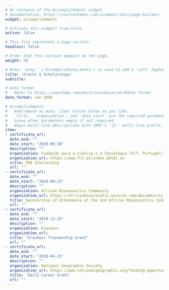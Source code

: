 ```yaml
---
# An instance of the Accomplishments widget.
# Documentation: https://sourcethemes.com/academic/docs/page-builder/
widget: accomplishments

# Activate this widget? true/false
active: false

# This file represents a page section.
headless: false

# Order that this section appears on the page.
weight: 50

# Note: `&shy;` ('Accomplish&shy;ments') is used to add a 'soft' hyphen in a long heading.
title: 'Grants & Scholarships'
subtitle:

# Date format
#   Refer to https://wowchemy.com/docs/customization/#date-format
date_format: Jan 2006

# Accomplishments.
#   Add/remove as many `item` blocks below as you like.
#   `title`, `organization`, and `date_start` are the required parameters.
#   Leave other parameters empty if not required.
#   Begin multi-line descriptions with YAML's `|2-` multi-line prefix.
item:
- certificate_url: 
  date_end: ""
  date_start: "2020-09-30"
  description: ""
  organization: Fundação para a Ciência e a Tecnologia (FCT, Portugal)
  organization_url: https://www.fct.pt/index.phtml.en
  title: PhD Scholarship
  url: ""
- certificate_url: 
  date_end: ""
  date_start: "2020-09-23"
  description: ""
  organization: African Bioacoustics Community
  organization_url: https://africanbioacoustic.wixsite.com/abcommunity
  title: Sponsorship of Attendance at the 2nd African Bioacoustics Community Conference
  url: ""
- certificate_url: 
  date_end: ""
  date_start: "2019-12-25"
  description: ""
  organization: Erasmus+
  organization_url: 
  title: "Erasmus+ Traineeship Grant"
  url: ""
- certificate_url: 
  date_end: ""
  date_start: "2018-04-25"
  description: ""
  organization: National Geographic Society
  organization_url: https://www.nationalgeographic.org/funding-opportunities/grants/
  title: 'Early Career Grant'
  url: ""
---
```

